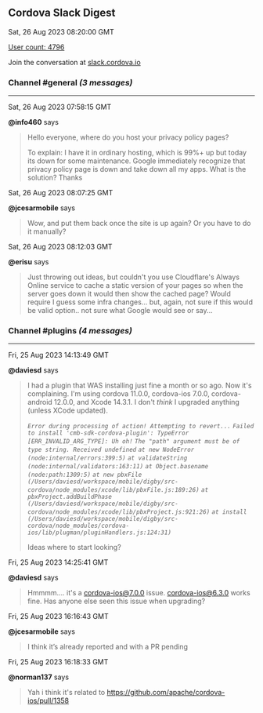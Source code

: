## Cordova Slack Digest
Sat, 26 Aug 2023 08:20:00 GMT

[User count: 4796](https://cordova.slack.com/)


Join the conversation at [slack.cordova.io](http://slack.cordova.io/)

### __Channel #general__ _(3 messages)_
---

Sat, 26 Aug 2023 07:58:15 GMT

__@info460__ says 
> Hello everyone, where do you host your privacy policy pages?
> 
> To explain: I have it in ordinary hosting, which is 99%+ up but today its down for some maintenance. Google immediately recognize that privacy policy page is down and take down all my apps. 
> What is the solution? Thanks
> 

Sat, 26 Aug 2023 08:07:25 GMT

__@jcesarmobile__ says 
> Wow, and put them back once the site is up again? Or you have to do it manually?
> 

Sat, 26 Aug 2023 08:12:03 GMT

__@erisu__ says 
> Just throwing out ideas, but couldn't you use Cloudflare's Always Online service to cache a static version of your pages so when the server goes down it would then show the cached page?
> Would require I guess some infra changes... but, again, not sure if this would be valid option.. not sure what Google would see or say...
> 

### __Channel #plugins__ _(4 messages)_
---

Fri, 25 Aug 2023 14:13:49 GMT

__@daviesd__ says 
> I had a plugin that WAS installing just fine a month or so ago.  Now it's complaining.  I'm using cordova 11.0.0, cordova-ios 7.0.0, cordova-android 12.0.0, and Xcode 14.3.1.  I don't *think* I upgraded anything (unless XCode updated).
> 
> *`Error during processing of action! Attempting to revert...`*
> *`Failed to install 'cmb-sdk-cordova-plugin': TypeError [ERR_INVALID_ARG_TYPE]: Uh oh!`*
> *`The "path" argument must be of type string. Received undefined`*
>   *`at new NodeError (node:internal/errors:399:5)`*
>   *`at validateString (node:internal/validators:163:11)`*
>   *`at Object.basename (node:path:1309:5)`*
>   *`at new pbxFile (/Users/daviesd/workspace/mobile/digby/src-cordova/node_modules/xcode/lib/pbxFile.js:189:26)`*
>   *`at pbxProject.addBuildPhase (/Users/daviesd/workspace/mobile/digby/src-cordova/node_modules/xcode/lib/pbxProject.js:921:26)`*
>   *`at install (/Users/daviesd/workspace/mobile/digby/src-cordova/node_modules/cordova-ios/lib/plugman/pluginHandlers.js:124:31)`*
> 
> Ideas where to start looking?
> 

Fri, 25 Aug 2023 14:25:41 GMT

__@daviesd__ says 
> Hmmmm.... it's a cordova-ios@7.0.0 issue.  cordova-ios@6.3.0 works fine.  Has anyone else seen this issue when upgrading?
> 

Fri, 25 Aug 2023 16:16:43 GMT

__@jcesarmobile__ says 
> I think it’s already reported and with a PR pending
> 

Fri, 25 Aug 2023 16:18:33 GMT

__@norman137__ says 
> Yah i think it's related to <https://github.com/apache/cordova-ios/pull/1358>
> 
